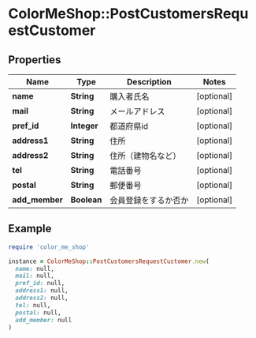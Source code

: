 # ColorMeShop::PostCustomersRequestCustomer

## Properties

| Name | Type | Description | Notes |
| ---- | ---- | ----------- | ----- |
| **name** | **String** | 購入者氏名 | [optional] |
| **mail** | **String** | メールアドレス | [optional] |
| **pref_id** | **Integer** | 都道府県id | [optional] |
| **address1** | **String** | 住所 | [optional] |
| **address2** | **String** | 住所（建物名など） | [optional] |
| **tel** | **String** | 電話番号 | [optional] |
| **postal** | **String** | 郵便番号 | [optional] |
| **add_member** | **Boolean** | 会員登録をするか否か | [optional] |

## Example

```ruby
require 'color_me_shop'

instance = ColorMeShop::PostCustomersRequestCustomer.new(
  name: null,
  mail: null,
  pref_id: null,
  address1: null,
  address2: null,
  tel: null,
  postal: null,
  add_member: null
)
```

